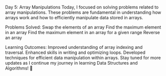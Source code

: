 Day 5: Array Manipulations
Today, I focused on solving problems related to array manipulations. These problems are fundamental in understanding how arrays work and how to efficiently manipulate data stored in arrays.

Problems Solved:
Swap the elements of an array
Find the maximum element in an array
Find the maximum element in an array for a given range
Reverse an array

Learning Outcomes:
Improved understanding of array indexing and traversal.
Enhanced skills in writing and optimizing loops.
Developed techniques for efficient data manipulation within arrays.
Stay tuned for more updates as I continue my journey in learning Data Structures and Algorithms! 🌟